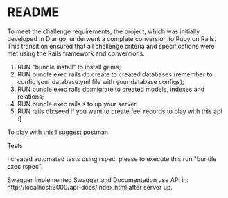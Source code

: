 # README

To meet the challenge requirements, the project, which was initially developed in Django, underwent a complete conversion to Ruby on Rails. This transition ensured that all challenge criteria and specifications were met using the Rails framework and conventions.

1. RUN "bundle install" to install gems;
2. RUN bundle exec rails db:create to created databases (remember to config your database.yml file with your database configs);
3. RUN bundle exec rails db:migrate to created models, indexes and relations;
4. RUN bundle exec rails s to up your server.
5. RUN rails db:seed if you want to create feel records to play with this api :]

To play with this I suggest postman.

Tests

I created automated tests using rspec, please to execute this run "bundle exec rspec".

Swagger
Implemented Swagger and Documentation use API in: http://localhost:3000/api-docs/index.html after server up.
